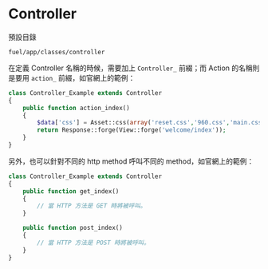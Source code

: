 # Controller

預設目錄

    fuel/app/classes/controller

在定義 Controller 名稱的時候，需要加上 `Controller_` 前綴；而 Action 的名稱則是要用 `action_` 前綴，如官網上的範例：

```php
class Controller_Example extends Controller
{
    public function action_index()
    {
        $data['css'] = Asset::css(array('reset.css','960.css','main.css'));
        return Response::forge(View::forge('welcome/index'));
    }
}
```

另外，也可以針對不同的 http method 呼叫不同的 method，如官網上的範例：

```php
class Controller_Example extends Controller
{
    public function get_index()
    {
        // 當 HTTP 方法是 GET 時將被呼叫。
    }

    public function post_index()
    {
        // 當 HTTP 方法是 POST 時將被呼叫。
    }
}
```
